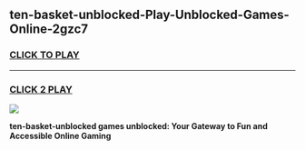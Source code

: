
## ten-basket-unblocked-Play-Unblocked-Games-Online-2gzc7
<h3>
<a href="https://premium76.site?title=ten-basket-unblocked&ref=25A">CLICK TO PLAY</a></h3>
<hr>

<h3>
<a href="https://premium76.site?title=ten-basket-unblocked&ref=25A">CLICK 2 PLAY</a>
  
</h3>

<a href="https://premium76.site?title=ten-basket-unblocked&ref=25A"><img src="https://clearcache.store/games.png"></a>


**ten-basket-unblocked games unblocked: Your Gateway to Fun and Accessible Online Gaming**

